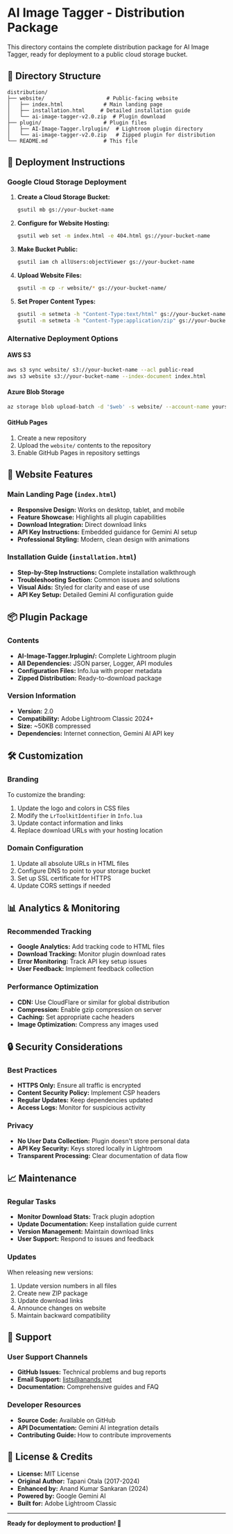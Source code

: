 # AI Image Tagger - Distribution Package

This directory contains the complete distribution package for AI Image Tagger, ready for deployment to a public cloud storage bucket.

## 📁 Directory Structure

```
distribution/
├── website/                    # Public-facing website
│   ├── index.html             # Main landing page
│   ├── installation.html     # Detailed installation guide
│   └── ai-image-tagger-v2.0.zip  # Plugin download
├── plugin/                    # Plugin files
│   ├── AI-Image-Tagger.lrplugin/  # Lightroom plugin directory
│   └── ai-image-tagger-v2.0.zip   # Zipped plugin for distribution
└── README.md                  # This file
```

## 🚀 Deployment Instructions

### Google Cloud Storage Deployment

1. **Create a Cloud Storage Bucket:**
   ```bash
   gsutil mb gs://your-bucket-name
   ```

2. **Configure for Website Hosting:**
   ```bash
   gsutil web set -m index.html -e 404.html gs://your-bucket-name
   ```

3. **Make Bucket Public:**
   ```bash
   gsutil iam ch allUsers:objectViewer gs://your-bucket-name
   ```

4. **Upload Website Files:**
   ```bash
   gsutil -m cp -r website/* gs://your-bucket-name/
   ```

5. **Set Proper Content Types:**
   ```bash
   gsutil -m setmeta -h "Content-Type:text/html" gs://your-bucket-name/*.html
   gsutil -m setmeta -h "Content-Type:application/zip" gs://your-bucket-name/*.zip
   ```

### Alternative Deployment Options

#### AWS S3
```bash
aws s3 sync website/ s3://your-bucket-name --acl public-read
aws s3 website s3://your-bucket-name --index-document index.html
```

#### Azure Blob Storage
```bash
az storage blob upload-batch -d '$web' -s website/ --account-name yourstorageaccount
```

#### GitHub Pages
1. Create a new repository
2. Upload the `website/` contents to the repository
3. Enable GitHub Pages in repository settings

## 🔗 Website Features

### Main Landing Page (`index.html`)
- **Responsive Design:** Works on desktop, tablet, and mobile
- **Feature Showcase:** Highlights all plugin capabilities
- **Download Integration:** Direct download links
- **API Key Instructions:** Embedded guidance for Gemini AI setup
- **Professional Styling:** Modern, clean design with animations

### Installation Guide (`installation.html`)
- **Step-by-Step Instructions:** Complete installation walkthrough
- **Troubleshooting Section:** Common issues and solutions
- **Visual Aids:** Styled for clarity and ease of use
- **API Key Setup:** Detailed Gemini AI configuration guide

## 📦 Plugin Package

### Contents
- **AI-Image-Tagger.lrplugin/:** Complete Lightroom plugin
- **All Dependencies:** JSON parser, Logger, API modules
- **Configuration Files:** Info.lua with proper metadata
- **Zipped Distribution:** Ready-to-download package

### Version Information
- **Version:** 2.0
- **Compatibility:** Adobe Lightroom Classic 2024+
- **Size:** ~50KB compressed
- **Dependencies:** Internet connection, Gemini AI API key

## 🛠 Customization

### Branding
To customize the branding:
1. Update the logo and colors in CSS files
2. Modify the `LrToolkitIdentifier` in `Info.lua`
3. Update contact information and links
4. Replace download URLs with your hosting location

### Domain Configuration
1. Update all absolute URLs in HTML files
2. Configure DNS to point to your storage bucket
3. Set up SSL certificate for HTTPS
4. Update CORS settings if needed

## 📊 Analytics & Monitoring

### Recommended Tracking
- **Google Analytics:** Add tracking code to HTML files
- **Download Tracking:** Monitor plugin download rates
- **Error Monitoring:** Track API key setup issues
- **User Feedback:** Implement feedback collection

### Performance Optimization
- **CDN:** Use CloudFlare or similar for global distribution
- **Compression:** Enable gzip compression on server
- **Caching:** Set appropriate cache headers
- **Image Optimization:** Compress any images used

## 🔒 Security Considerations

### Best Practices
- **HTTPS Only:** Ensure all traffic is encrypted
- **Content Security Policy:** Implement CSP headers
- **Regular Updates:** Keep dependencies updated
- **Access Logs:** Monitor for suspicious activity

### Privacy
- **No User Data Collection:** Plugin doesn't store personal data
- **API Key Security:** Keys stored locally in Lightroom
- **Transparent Processing:** Clear documentation of data flow

## 📈 Maintenance

### Regular Tasks
- **Monitor Download Stats:** Track plugin adoption
- **Update Documentation:** Keep installation guide current
- **Version Management:** Maintain download links
- **User Support:** Respond to issues and feedback

### Updates
When releasing new versions:
1. Update version numbers in all files
2. Create new ZIP package
3. Update download links
4. Announce changes on website
5. Maintain backward compatibility

## 🤝 Support

### User Support Channels
- **GitHub Issues:** Technical problems and bug reports
- **Email Support:** lists@anands.net
- **Documentation:** Comprehensive guides and FAQ

### Developer Resources
- **Source Code:** Available on GitHub
- **API Documentation:** Gemini AI integration details
- **Contributing Guide:** How to contribute improvements

## 📄 License & Credits

- **License:** MIT License
- **Original Author:** Tapani Otala (2017-2024)
- **Enhanced by:** Anand Kumar Sankaran (2024)
- **Powered by:** Google Gemini AI
- **Built for:** Adobe Lightroom Classic

---

**Ready for deployment to production! 🚀**
